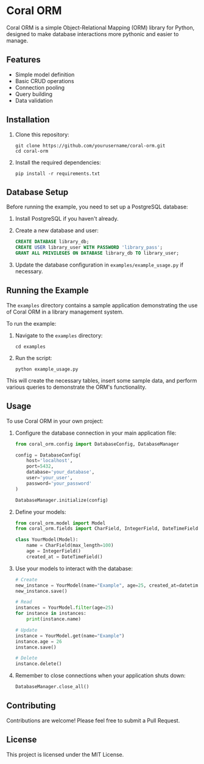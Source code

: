 # Coral ORM

Coral ORM is a simple Object-Relational Mapping (ORM) library for Python, designed to make database interactions more pythonic and easier to manage.

## Features

- Simple model definition
- Basic CRUD operations
- Connection pooling
- Query building
- Data validation

## Installation

1. Clone this repository:
   ```
   git clone https://github.com/yourusername/coral-orm.git
   cd coral-orm
   ```

2. Install the required dependencies:
   ```
   pip install -r requirements.txt
   ```

## Database Setup

Before running the example, you need to set up a PostgreSQL database:

1. Install PostgreSQL if you haven't already.

2. Create a new database and user:
   ```sql
   CREATE DATABASE library_db;
   CREATE USER library_user WITH PASSWORD 'library_pass';
   GRANT ALL PRIVILEGES ON DATABASE library_db TO library_user;
   ```

3. Update the database configuration in `examples/example_usage.py` if necessary.

## Running the Example

The `examples` directory contains a sample application demonstrating the use of Coral ORM in a library management system.

To run the example:

1. Navigate to the `examples` directory:
   ```
   cd examples
   ```

2. Run the script:
   ```
   python example_usage.py
   ```

This will create the necessary tables, insert some sample data, and perform various queries to demonstrate the ORM's functionality.

## Usage

To use Coral ORM in your own project:

1. Configure the database connection in your main application file:
   ```python
   from coral_orm.config import DatabaseConfig, DatabaseManager

   config = DatabaseConfig(
       host='localhost',
       port=5432,
       database='your_database',
       user='your_user',
       password='your_password'
   )

   DatabaseManager.initialize(config)
   ```

2. Define your models:
   ```python
   from coral_orm.model import Model
   from coral_orm.fields import CharField, IntegerField, DateTimeField

   class YourModel(Model):
       name = CharField(max_length=100)
       age = IntegerField()
       created_at = DateTimeField()
   ```

3. Use your models to interact with the database:
   ```python
   # Create
   new_instance = YourModel(name="Example", age=25, created_at=datetime.now())
   new_instance.save()

   # Read
   instances = YourModel.filter(age=25)
   for instance in instances:
       print(instance.name)

   # Update
   instance = YourModel.get(name="Example")
   instance.age = 26
   instance.save()

   # Delete
   instance.delete()
   ```

4. Remember to close connections when your application shuts down:
   ```python
   DatabaseManager.close_all()
   ```

## Contributing

Contributions are welcome! Please feel free to submit a Pull Request.

## License

This project is licensed under the MIT License.
 
